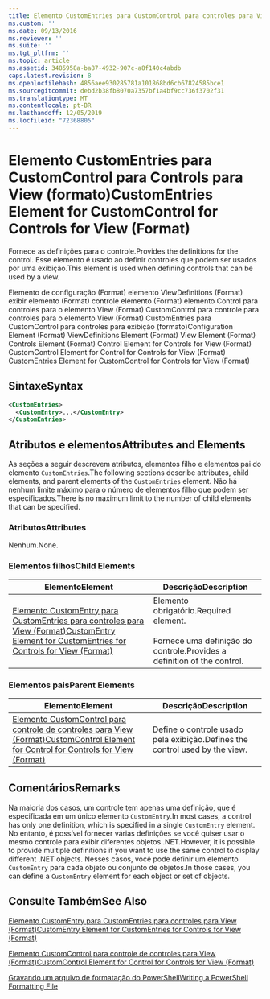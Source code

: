 ```yaml
---
title: Elemento CustomEntries para CustomControl para controles para View (Format) | Microsoft Docs
ms.custom: ''
ms.date: 09/13/2016
ms.reviewer: ''
ms.suite: ''
ms.tgt_pltfrm: ''
ms.topic: article
ms.assetid: 3485958a-ba87-4932-907c-a8f140c4abdb
caps.latest.revision: 8
ms.openlocfilehash: 4856aee930285781a101868bd6cb67824585bce1
ms.sourcegitcommit: debd2b38fb8070a7357bf1a4bf9cc736f3702f31
ms.translationtype: MT
ms.contentlocale: pt-BR
ms.lasthandoff: 12/05/2019
ms.locfileid: "72368805"
---
```

# <a name="customentries-element-for-customcontrol-for-controls-for-view-format"></a><span data-ttu-id="d913b-102">Elemento CustomEntries para CustomControl para Controls para View (formato)</span><span class="sxs-lookup"><span data-stu-id="d913b-102">CustomEntries Element for CustomControl for Controls for View (Format)</span></span>

<span data-ttu-id="d913b-103">Fornece as definições para o controle.</span><span class="sxs-lookup"><span data-stu-id="d913b-103">Provides the definitions for the control.</span></span> <span data-ttu-id="d913b-104">Esse elemento é usado ao definir controles que podem ser usados por uma exibição.</span><span class="sxs-lookup"><span data-stu-id="d913b-104">This element is used when defining controls that can be used by a view.</span></span>

<span data-ttu-id="d913b-105">Elemento de configuração (Format) elemento ViewDefinitions (Format) exibir elemento (Format) controle elemento (Format) elemento Control para controles para o elemento View (Format) CustomControl para controle para controles para o elemento View (Format) CustomEntries para CustomControl para controles para exibição (formato)</span><span class="sxs-lookup"><span data-stu-id="d913b-105">Configuration Element (Format) ViewDefinitions Element (Format) View Element (Format) Controls Element (Format) Control Element for Controls for View (Format) CustomControl Element for Control for Controls for View (Format) CustomEntries Element for CustomControl for Controls for View (Format)</span></span>

## <a name="syntax"></a><span data-ttu-id="d913b-106">Sintaxe</span><span class="sxs-lookup"><span data-stu-id="d913b-106">Syntax</span></span>

```xml
<CustomEntries>
  <CustomEntry>...</CustomEntry>
</CustomEntries>
```

## <a name="attributes-and-elements"></a><span data-ttu-id="d913b-107">Atributos e elementos</span><span class="sxs-lookup"><span data-stu-id="d913b-107">Attributes and Elements</span></span>

<span data-ttu-id="d913b-108">As seções a seguir descrevem atributos, elementos filho e elementos pai do elemento `CustomEntries`.</span><span class="sxs-lookup"><span data-stu-id="d913b-108">The following sections describe attributes, child elements, and parent elements of the `CustomEntries` element.</span></span> <span data-ttu-id="d913b-109">Não há nenhum limite máximo para o número de elementos filho que podem ser especificados.</span><span class="sxs-lookup"><span data-stu-id="d913b-109">There is no maximum limit to the number of child elements that can be specified.</span></span>

### <a name="attributes"></a><span data-ttu-id="d913b-110">Atributos</span><span class="sxs-lookup"><span data-stu-id="d913b-110">Attributes</span></span>

<span data-ttu-id="d913b-111">Nenhum.</span><span class="sxs-lookup"><span data-stu-id="d913b-111">None.</span></span>

### <a name="child-elements"></a><span data-ttu-id="d913b-112">Elementos filhos</span><span class="sxs-lookup"><span data-stu-id="d913b-112">Child Elements</span></span>

|<span data-ttu-id="d913b-113">Elemento</span><span class="sxs-lookup"><span data-stu-id="d913b-113">Element</span></span>|<span data-ttu-id="d913b-114">Descrição</span><span class="sxs-lookup"><span data-stu-id="d913b-114">Description</span></span>|
|-------------|-----------------|
|[<span data-ttu-id="d913b-115">Elemento CustomEntry para CustomEntries para controles para View (Format)</span><span class="sxs-lookup"><span data-stu-id="d913b-115">CustomEntry Element for CustomEntries for Controls for View (Format)</span></span>](./customentry-element-for-customentries-for-controls-for-view-format.md)|<span data-ttu-id="d913b-116">Elemento obrigatório.</span><span class="sxs-lookup"><span data-stu-id="d913b-116">Required element.</span></span><br /><br /> <span data-ttu-id="d913b-117">Fornece uma definição do controle.</span><span class="sxs-lookup"><span data-stu-id="d913b-117">Provides a definition of the control.</span></span>|

### <a name="parent-elements"></a><span data-ttu-id="d913b-118">Elementos pais</span><span class="sxs-lookup"><span data-stu-id="d913b-118">Parent Elements</span></span>

|<span data-ttu-id="d913b-119">Elemento</span><span class="sxs-lookup"><span data-stu-id="d913b-119">Element</span></span>|<span data-ttu-id="d913b-120">Descrição</span><span class="sxs-lookup"><span data-stu-id="d913b-120">Description</span></span>|
|-------------|-----------------|
|[<span data-ttu-id="d913b-121">Elemento CustomControl para controle de controles para View (Format)</span><span class="sxs-lookup"><span data-stu-id="d913b-121">CustomControl Element for Control for Controls for View (Format)</span></span>](./customcontrol-element-for-control-for-controls-for-view-format.md)|<span data-ttu-id="d913b-122">Define o controle usado pela exibição.</span><span class="sxs-lookup"><span data-stu-id="d913b-122">Defines the control used by the view.</span></span>|

## <a name="remarks"></a><span data-ttu-id="d913b-123">Comentários</span><span class="sxs-lookup"><span data-stu-id="d913b-123">Remarks</span></span>

<span data-ttu-id="d913b-124">Na maioria dos casos, um controle tem apenas uma definição, que é especificada em um único elemento `CustomEntry`.</span><span class="sxs-lookup"><span data-stu-id="d913b-124">In most cases, a control has only one definition, which is specified in a single `CustomEntry` element.</span></span> <span data-ttu-id="d913b-125">No entanto, é possível fornecer várias definições se você quiser usar o mesmo controle para exibir diferentes objetos .NET.</span><span class="sxs-lookup"><span data-stu-id="d913b-125">However, it is possible to provide multiple definitions if you want to use the same control to display different .NET objects.</span></span> <span data-ttu-id="d913b-126">Nesses casos, você pode definir um elemento `CustomEntry` para cada objeto ou conjunto de objetos.</span><span class="sxs-lookup"><span data-stu-id="d913b-126">In those cases, you can define a `CustomEntry` element for each object or set of objects.</span></span>

## <a name="see-also"></a><span data-ttu-id="d913b-127">Consulte Também</span><span class="sxs-lookup"><span data-stu-id="d913b-127">See Also</span></span>

[<span data-ttu-id="d913b-128">Elemento CustomEntry para CustomEntries para controles para View (Format)</span><span class="sxs-lookup"><span data-stu-id="d913b-128">CustomEntry Element for CustomEntries for Controls for View (Format)</span></span>](./customentry-element-for-customentries-for-controls-for-view-format.md)

[<span data-ttu-id="d913b-129">Elemento CustomControl para controle de controles para View (Format)</span><span class="sxs-lookup"><span data-stu-id="d913b-129">CustomControl Element for Control for Controls for View (Format)</span></span>](./customcontrol-element-for-control-for-controls-for-view-format.md)

[<span data-ttu-id="d913b-130">Gravando um arquivo de formatação do PowerShell</span><span class="sxs-lookup"><span data-stu-id="d913b-130">Writing a PowerShell Formatting File</span></span>](./writing-a-powershell-formatting-file.md)

